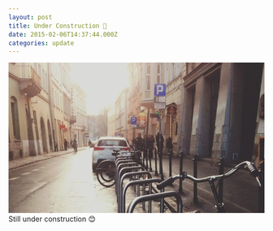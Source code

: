 ```yaml
---
layout: post
title: Under Construction 🔨
date: 2015-02-06T14:37:44.000Z
categories: update
---
```


<img src="/images/fulls/01.jpg" class="fit image"> Still under construction 😊
